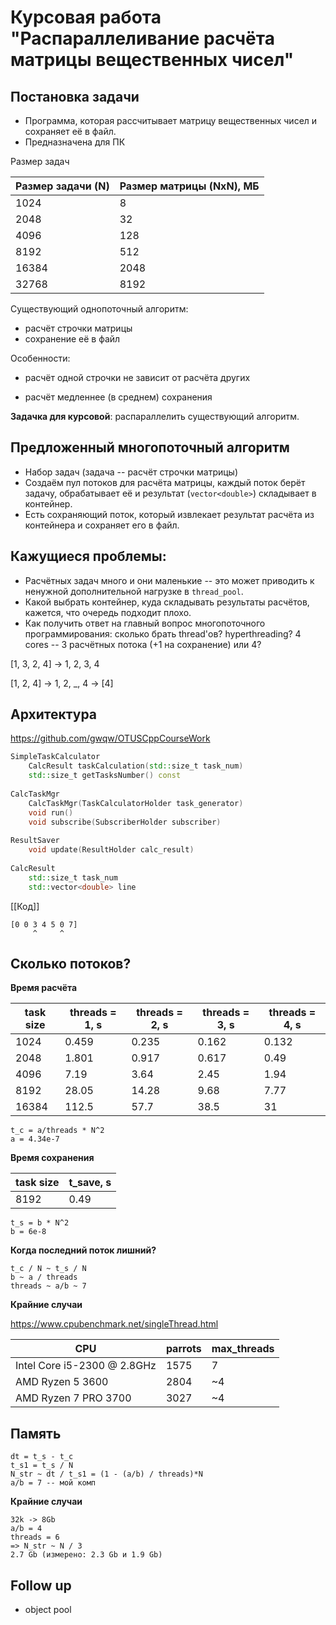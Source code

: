 # Курсовая работа "Распараллеливание расчёта матрицы вещественных чисел"

## Постановка задачи

- Программа, которая рассчитывает матрицу вещественных чисел и сохраняет её в файл.
- Предназначена для ПК

Размер задач

| Размер задачи (N) | Размер матрицы (NxN), МБ |
| ----------------- | ------------------------ |
| 1024              | 8                        |
| 2048              | 32                       |
| 4096              | 128                      |
| 8192              | 512                      |
| 16384             | 2048                     |
| 32768             | 8192                     |

Существующий однопоточный алгоритм:

- расчёт строчки матрицы
- сохранение её в файл

Особенности:

- расчёт одной строчки не зависит от расчёта других

- расчёт медленнее (в среднем) сохранения

  

**Задачка для курсовой**: распараллелить существующий алгоритм.

















## Предложенный многопоточный алгоритм

- Набор задач (задача -- расчёт строчки матрицы)
- Создаём пул потоков для расчёта матрицы, каждый поток берёт задачу, обрабатывает её и результат (`vector<double>`)  складывает в контейнер.
- Есть сохраняющий поток, который извлекает результат расчёта из контейнера и сохраняет его в файл.































## Кажущиеся проблемы:

- Расчётных задач много и они маленькие -- это может приводить к ненужной дополнительной нагрузке в ```thread_pool```.
- Какой выбрать контейнер, куда складывать результаты расчётов, кажется, что очередь подходит плохо.
- Как получить ответ на главный вопрос многопоточного программирования: сколько брать thread'ов? hyperthreading? 4 cores -- 3 расчётных потока (+1 на сохранение) или 4?



[1, 3, 2, 4] ->  1, 2, 3, 4

[1, 2, 4] -> 1, 2, _, 4 -> [4]



























## Архитектура

https://github.com/gwqw/OTUSCppCourseWork

```c++
SimpleTaskCalculator
    CalcResult taskCalculation(std::size_t task_num)
    std::size_t getTasksNumber() const
    
CalcTaskMgr
    CalcTaskMgr(TaskCalculatorHolder task_generator)
    void run()
    void subscribe(SubscriberHolder subscriber)
    
ResultSaver
    void update(ResultHolder calc_result)
    
CalcResult
    std::size_t task_num
    std::vector<double> line
```



[[Код]]


```
[0 0 3 4 5 0 7]
     ^     ^   
```











## Сколько потоков?

**Время расчёта**

| task size | threads = 1, s | threads = 2, s | threads = 3, s | threads = 4, s |
| -- | -- | -- | -- | -- |
| 1024 | 0.459 | 0.235 | 0.162 | 0.132 |
| 2048 | 1.801 | 0.917 | 0.617 | 0.49 |
| 4096 | 7.19 | 3.64 | 2.45 | 1.94 |
| 8192 | 28.05 | 14.28 | 9.68 | 7.77 |
| 16384 | 112.5 | 57.7 | 38.5 | 31 |

```
t_c = a/threads * N^2 
a = 4.34e-7
```

**Время сохранения**

| task size | t_save, s |
| --------- | --------- |
| 8192      | 0.49      |

```
t_s = b * N^2 
b = 6e-8
```



**Когда последний поток лишний?**

```
t_c / N ~ t_s / N
b ~ a / threads
threads ~ a/b ~ 7
```



**Крайние случаи**

https://www.cpubenchmark.net/singleThread.html

| CPU                         | parrots | max_threads |
| --------------------------- | ------- | ----------- |
| Intel Core i5-2300 @ 2.8GHz | 1575    | 7           |
| AMD Ryzen 5 3600            | 2804    | ~4          |
| AMD Ryzen 7 PRO 3700        | 3027    | ~4          |

















## Память

```
dt = t_s - t_c
t_s1 = t_s / N
N_str ~ dt / t_s1 = (1 - (a/b) / threads)*N
a/b = 7 -- мой комп
```





**Крайние случаи**

```
32k -> 8Gb
a/b = 4
threads = 6
=> N_str ~ N / 3
2.7 Gb (измерено: 2.3 Gb и 1.9 Gb)
```





































## Follow up

- object pool




























